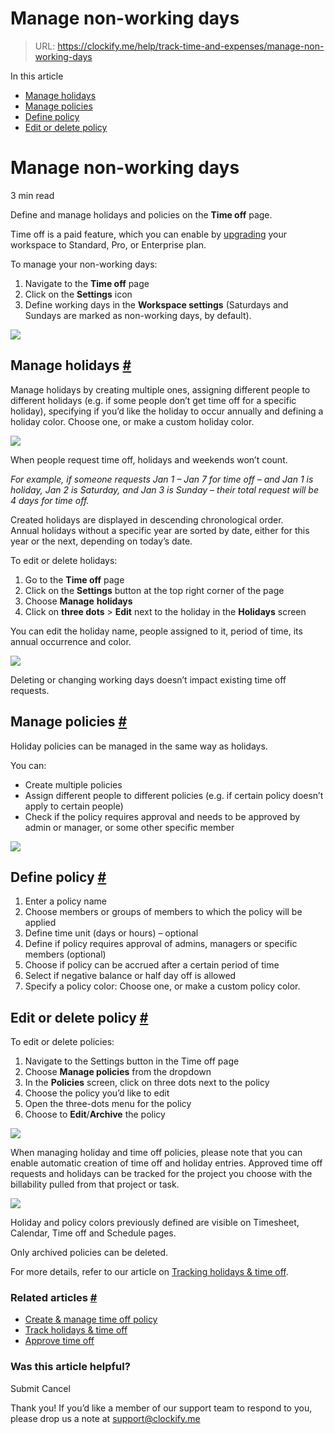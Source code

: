 # Manage non-working days

> URL: https://clockify.me/help/track-time-and-expenses/manage-non-working-days

In this article

* [Manage holidays](#manage-holidays)
* [Manage policies](#manage-policies)
* [Define policy](#define-policy)
* [Edit or delete policy](#edit-or-delete-policy)

# Manage non-working days

3 min read

Define and manage holidays and policies on the **Time off** page.

Time off is a paid feature, which you can enable by [upgrading](https://clockify.me/pricing) your workspace to Standard, Pro, or Enterprise plan.

To manage your non-working days:

1. Navigate to the **Time off** page
2. Click on the **Settings** icon
3. Define working days in the **Workspace settings** (Saturdays and Sundays are marked as non-working days, by default).

![](https://lh7-us.googleusercontent.com/docsz/AD_4nXdO0T-D6G2L_FB080m6oBgmp6Veoj7Ykzyyhfg7oMbBrVLfVBM4pQejb6p4jKOjNOkMx-jDQxgj-KGSAXff44jBrFLmedFkvhwUgLhdzJN5NoSjSSwYPhvhQIhPstmgp_pHgnat4OZlapOOwalicB3r5o1e?key=5CaUHswpsmdonhT4yZn4TQ)

## Manage holidays [#](#manage-holidays)

Manage holidays by creating multiple ones, assigning different people to different holidays (e.g. if some people don’t get time off for a specific holiday), specifying if you’d like the holiday to occur annually and defining a holiday color. Choose one, or make a custom holiday color.

![](https://lh7-us.googleusercontent.com/docsz/AD_4nXeoL0-CvNGp1t-JJZFI8RaTwlfJPZkkeTeoV6GZJj-TiHt7rknwuwyhT0OUKA13xbNHiqnP18g1ajlARACk2RDc3mBhsKt5ZscoK849Valwwn5BCSJtpJkijFrWslS_byl2qpWy9hAZsSsFuSqWzjvxAs8V?key=5CaUHswpsmdonhT4yZn4TQ)

When people request time off, holidays and weekends won’t count.

*For example, if someone requests Jan 1 – Jan 7 for time off – and Jan 1 is holiday, Jan 2 is Saturday, and Jan 3 is Sunday – their total request will be 4 days for time off.*

Created holidays are displayed in descending chronological order.   
Annual holidays without a specific year are sorted by date, either for this year or the next, depending on today’s date.

To edit or delete holidays:

1. Go to the **Time off** page
2. Click on the **Settings** button at the top right corner of the page
3. Choose **Manage** **holidays**
4. Click on **three dots** > **Edit** next to the holiday in the **Holidays** screen

You can edit the holiday name, people assigned to it, period of time, its annual occurrence and color.

![](https://lh7-us.googleusercontent.com/docsz/AD_4nXdCOidDe28GqEF_w_QbgYffii5Euxw8G2dxllP28fEUdSbB2zqc66UQjrXJH0mN-YMde3xhT-GHIBWeWg8hUwl9N18jfcQbnZD0cpvq3LcSAtWmum8fC3qgVxYA7m4ITMdtwGrfv9YnL2lWZsgW7NfAVCrx?key=5CaUHswpsmdonhT4yZn4TQ)

Deleting or changing working days doesn’t impact existing time off requests.

## Manage policies [#](#manage-policies)

Holiday policies can be managed in the same way as holidays.

You can:

* Create multiple policies
* Assign different people to different policies (e.g. if certain policy doesn’t apply to certain people)
* Check if the policy requires approval and needs to be approved by admin or manager, or some other specific member

![](https://lh7-us.googleusercontent.com/docsz/AD_4nXeCT04rNWzjaLjIYqsDj4VI488YDon9vitSrihWB98lZy6iLVNGpqVogrjSY-cnY3Wt9M8mMw_LKe04iWZikHWrU30MtzfdA9EwZIF0fY2P7ANnTHmtCDpcqd-DIbEEMBB4cJTlfrPQ_yd8jrfPNaTStSkw?key=5CaUHswpsmdonhT4yZn4TQ)

## Define policy [#](#define-policy)

1. Enter a policy name
2. Choose members or groups of members to which the policy will be applied
3. Define time unit (days or hours) – optional
4. Define if policy requires approval of admins, managers or specific members (optional)
5. Choose if policy can be accrued after a certain period of time
6. Select if negative balance or half day off is allowed
7. Specify a policy color: Choose one, or make a custom policy color.

## Edit or delete policy [#](#edit-or-delete-policy)

To edit or delete policies:

1. Navigate to the Settings button in the Time off page
2. Choose **Manage policies** from the dropdown
3. In the **Policies** screen, click on three dots next to the policy
4. Choose the policy you’d like to edit
5. Open the three-dots menu for the policy
6. Choose to **Edit**/**Archive** the policy

![](https://lh7-us.googleusercontent.com/docsz/AD_4nXdopzHz-DPAhegLRJfsA9uNzSaKXZvK911yNecFVyPNzvMvoCycTD9Kf2Pcvwh6vDYLYJ-dUfnj3XFBEAXeCFrLwfCszBp8axYW_DXiNZRXYLBYJJaqQHeNPGN64y2fM9G3x4HColptZsLI1YGZl9nb9XY?key=5CaUHswpsmdonhT4yZn4TQ)

When managing holiday and time off policies, please note that you can enable automatic creation of time off and holiday entries. Approved time off requests and holidays can be tracked for the project you choose with the billability pulled from that project or task.

![](https://clockify.me/help/wp-content/uploads/2024/06/Screenshot-2025-09-15-at-16.59.11-652x1024.png)

Holiday and policy colors previously defined are visible on Timesheet, Calendar, Time off and Schedule pages.

Only archived policies can be deleted.

For more details, refer to our article on [Tracking holidays & time off](https://clockify.me/help/track-time-and-expenses/track-holidays-time-off).

### Related articles [#](#related-articles)

* [Create & manage time off policy](https://clockify.me/help/track-time-and-expenses/create-manage-time-off-policy)
* [Track holidays & time off](https://clockify.me/help/track-time-and-expenses/track-holidays-time-off)
* [Approve time off](https://clockify.me/help/track-time-and-expenses/approve-time-off)

### Was this article helpful?

Submit
Cancel

Thank you! If you’d like a member of our support team to respond to you, please drop us a note at support@clockify.me